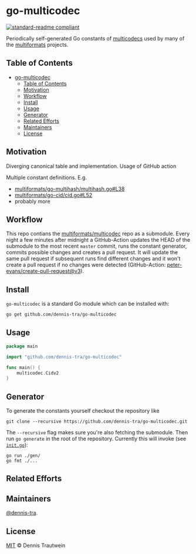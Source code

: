 # go-multicodec

[![standard-readme compliant](https://img.shields.io/badge/readme%20style-standard-brightgreen.svg?style=flat-square)](https://github.com/RichardLitt/standard-readme)

Periodically self-generated Go constants of [multicodecs](https://github.com/multiformats/multicodec) used by many of the [multiformats](https://github.com/multiformats/multiformats) projects.

## Table of Contents

- [go-multicodec](#go-multicodec)
  - [Table of Contents](#table-of-contents)
  - [Motivation](#motivation)
  - [Workflow](#workflow)
  - [Install](#install)
  - [Usage](#usage)
  - [Generator](#generator)
  - [Related Efforts](#related-efforts)
  - [Maintainers](#maintainers)
  - [License](#license)

## Motivation

Diverging canonical table and implementation.
Usage of GitHub action

Multiple constant definitions. E.g.

- [multiformats/go-multihash/multihash.go#L38](https://github.com/multiformats/go-multihash/blob/6f1ea18f1da5f7735ea31b5e2011da61c409e37f/multihash.go#L38)
- [multiformats/go-cid/cid.go#L52](https://github.com/ipfs/go-cid/blob/e530276a7008f5973e7da6640ed305ecc5825d27/cid.go#L52)
- probably more

## Workflow

This repo contians the [multiformats/multicodec](https://github.com/multiformats/multicodec) repo as a submodule. Every night a few minutes after midnight a GitHub-Action updates the HEAD of the submodule to the most recent `master` commit, runs the constant generator, commits possible changes and creates a pull request. It will update the same pull request if subsequent runs find different changes and it won't create a pull request if no changes were detected (GitHub-Action: [peter-evans/create-pull-request@v3](https://github.com/peter-evans/create-pull-request)).

## Install

`go-multicodec` is a standard Go module which can be installed with:

```sh
go get github.com/dennis-tra/go-multicodec
```

## Usage

```go
package main

import "github.com/dennis-tra/go-multicodec"

func main() {
    multicodec.Cidv2
}
```

## Generator

To generate the constants yourself checkout the repository like

```shell
git clone --recursive https://github.com/dennis-tra/go-multicodec.git
```

The `--recursive` flag makes sure you're also fetching the submodule. Then run `go generate` in the root of the repository. Currently this will invoke (see [`init.go`](./init.go)):

```shell
go run ./gen/
go fmt ./...
```

## Related Efforts


## Maintainers

[@dennis-tra](https://github.com/dennis-tra).

## License

[MIT](LICENSE) © Dennis Trautwein